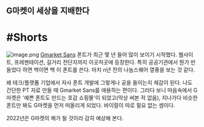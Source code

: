 ## G마켓이 세상을 지배한다

# #Shorts
![image.png](https://cdn.hashnode.com/res/hashnode/image/upload/v1640936459377/sEfOYC19wC.png)
[Gmarket Sans](http://company.gmarket.co.kr/company/about/company/company--font.asp) 폰트가 최근 몇 년 들어 많이 보이기 시작했다. 웹사이트, 프레젠테이션, 길거리 전단지까지 이곳저곳에 등장한다. 특히 공공기관에서 뭔가 만들었다 하면 백이면 백 이 폰트를 쓴다. 마치 n년 전의 나눔스퀘어 열풍을 보는 것 같다.

왜 테크/플랫폼 기업에서 자사 폰트 개발에 그렇게나 공을 들이는지 체감이 된다. 나도 간단한 PT 자료 만들 때 Gmarket Sans를 애용하는 편이다. 그러다 보니 마음속에서 G마켓은 '예쁜 폰트도 만드는 호감 쇼핑몰'이 되었고(막상 써본 적 없음), 지나가다 비슷한 폰트만 봐도 G마켓을 먼저 떠올리게 되었다. 바이럴이 따로 필요 없는 셈이다.

2022년은 G마켓의 해가 될 것이라 감히 예상해 본다. 



